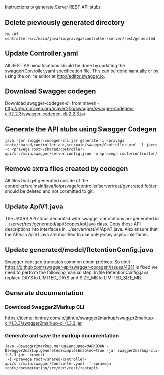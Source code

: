 <!--
Copyright (c) Dell Inc., or its subsidiaries. All Rights Reserved.

Licensed under the Apache License, Version 2.0 (the "License");
you may not use this file except in compliance with the License.
You may obtain a copy of the License at

    http://www.apache.org/licenses/LICENSE-2.0
-->
Instructions to generate Server REST API stubs

## Delete previously generated directory
```
rm -Rf controller/src/main/java/io/pravega/controller/server/rest/generated
```

## Update Controller.yaml
All REST API modifications should be done by updating the swagger/Controller.yaml specification file.
This can be done manually or by using the online editor at http://editor.swagger.io.

## Download Swagger codegen
Download swagger-codegen-cli from maven - http://repo1.maven.org/maven2/io/swagger/swagger-codegen-cli/2.2.3/swagger-codegen-cli-2.2.3.jar

## Generate the API stubs using Swagger Codegen
```
java -jar swagger-codegen-cli.jar generate -i <pravega root>/shared/controller-api/src/main/swagger/Controller.yaml -l jaxrs -c <pravega root>/shared/controller-api/src/main/swagger/server.config.json -o <pravega root>/controller/
```

## Remove extra files created by codegen
All files that get generated outside of the controller/src/main/java/io/pravega/controller/server/rest/generated folder should be deleted and not committed to git.

## Update ApiV1.java
The JAXRS API stubs decorated with swagger annotations are generated in .../server/rest/generated/api/ScopesApi.java class.
Copy these API descriptions into interfaces in .../server/rest/v1/ApiV1.java. Also ensure that the APIs in ApiV1.java are modified to use only jersey async interfaces.

## Update generated/model/RetentionConfig.java
Swagger codegen truncates common enum prefixes. So until https://github.com/swagger-api/swagger-codegen/issues/4261 is fixed we need to perform the following manual step.
In file RetentionConfig.java replace DAYS to LIMITED_DAYS and SIZE_MB to LIMITED_SIZE_MB.

## Generate documentation
### Download Swagger2Markup CLI
https://jcenter.bintray.com/io/github/swagger2markup/swagger2markup-cli/1.3.3/swagger2markup-cli-1.3.3.jar

### Generate and save the markup documentation
```
java -Dswagger2markup.markupLanguage=MARKDOWN -Dswagger2markup.generatedExamplesEnabled=true -jar swagger2markup-cli-1.3.3.jar  convert
 -i <pravega root>/shared/controller-api/src/main/swagger/Controller.yaml -f <pravega root>/documentation/src/docs/rest/restapis
```
